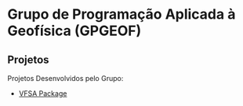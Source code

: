 # Grupo de Programação Aplicada à Geofísica (GPGEOF) 

## Projetos

Projetos Desenvolvidos pelo Grupo:

- [VFSA Package](https://github.com/Dirack/vfsa/wiki#very-fast-simulated-annealing-global-optimization-of-zero-offset-crs-parameters-vfsa)
